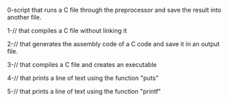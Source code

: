 0-script that runs a C file through the preprocessor and save the result into another file.

1-// that compiles a C file without linking it

2-// that generates the assembly code of a C code and save it in an output file.

3-// that compiles a C file and creates an executable

4-// that prints a line of text using the function "puts"

5-// that prints a line of text using the function "printf"


